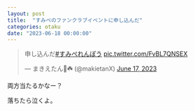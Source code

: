 ```yaml
---
layout: post
title:  "すみぺのファンクラブイベントに申し込んだ"
categories: otaku
date: "2023-06-18 00:00:00"
---
```


<blockquote class="twitter-tweet tw-align-center"><p lang="ja" dir="ltr">申し込んだ<a href="https://twitter.com/hashtag/%E3%81%99%E3%81%BF%E3%81%BA%E3%82%8C%E3%82%93%E3%81%BD%E3%81%86?src=hash&amp;ref_src=twsrc%5Etfw">#すみぺれんぽう</a> <a href="https://t.co/FvBL7QNSEX">pic.twitter.com/FvBL7QNSEX</a></p>&mdash; まきえたん🥦☘️ (@makietanX) <a href="https://twitter.com/makietanX/status/1670083965577994240?ref_src=twsrc%5Etfw">June 17, 2023</a></blockquote> <script async src="https://platform.twitter.com/widgets.js" charset="utf-8"></script>

両方当たるかなー？

落ちたら泣くよ。
